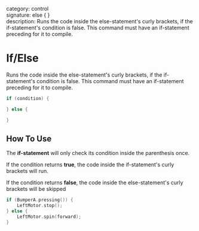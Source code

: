 category: control  
signature: else { }  
description: Runs the code inside the else-statement's curly brackets, if the if-statement's condition is false. This command must have an if-statement preceding for it to compile.  

# If/Else

Runs the code inside the else-statement's curly brackets, if the if-statement's condition is false. This command must have an if-statement preceding for it to compile.

```cpp
if (condition) {

} else {

}
```

## How To Use

The **if-statement** will only check its condition inside the parenthesis once.

If the condition returns **true**, the code inside the if-statement's curly brackets will run.

If the condition returns **false**, the code inside the else-statement's curly brackets will be skipped

```cpp
if (BumperA.pressing()) {
    LeftMotor.stop();
} else {
    LeftMotor.spin(forward);
}
```

<advanced>
</advanced>